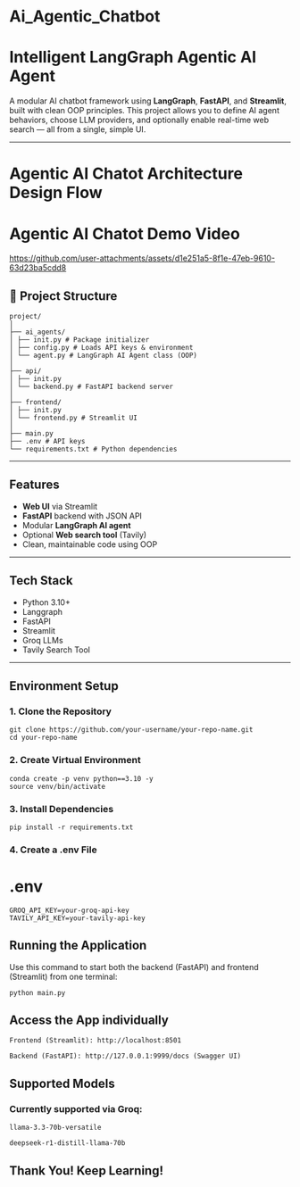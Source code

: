 # Ai_Agentic_Chatbot

# Intelligent LangGraph Agentic AI Agent

A modular AI chatbot framework using **LangGraph**, **FastAPI**, and **Streamlit**, built with clean OOP principles. This project allows you to define AI agent behaviors, choose LLM providers, and optionally enable real-time web search — all from a single, simple UI.

---

# Agentic AI Chatot Architecture Design Flow



# Agentic AI Chatot Demo Video

https://github.com/user-attachments/assets/d1e251a5-8f1e-47eb-9610-63d23ba5cdd8

## 📁 Project Structure

    project/
    │
    ├── ai_agents/
    │ ├── init.py # Package initializer
    │ ├── config.py # Loads API keys & environment
    │ └── agent.py # LangGraph AI Agent class (OOP)
    │
    ├── api/
    │ ├── init.py
    │ └── backend.py # FastAPI backend server
    │
    ├── frontend/
    │ ├── init.py
    │ └── frontend.py # Streamlit UI
    │
    ├── main.py
    ├── .env # API keys
    └── requirements.txt # Python dependencies


---

## Features

- **Web UI** via Streamlit
- **FastAPI** backend with JSON API
- Modular **LangGraph AI agent**
- Optional **Web search tool** (Tavily)
- Clean, maintainable code using OOP

---

## Tech Stack

- Python 3.10+
- Langgraph
- FastAPI
- Streamlit
- Groq LLMs
- Tavily Search Tool

---

## Environment Setup

### 1. Clone the Repository

    git clone https://github.com/your-username/your-repo-name.git
    cd your-repo-name

### 2. Create Virtual Environment

    conda create -p venv python==3.10 -y
    source venv/bin/activate 
    
### 3. Install Dependencies

    pip install -r requirements.txt

### 4. Create a .env File

  # .env
    GROQ_API_KEY=your-groq-api-key
    TAVILY_API_KEY=your-tavily-api-key
 
## Running the Application
Use this command to start both the backend (FastAPI) and frontend (Streamlit) from one terminal:

    python main.py


## Access the App individually

    Frontend (Streamlit): http://localhost:8501
    
    Backend (FastAPI): http://127.0.0.1:9999/docs (Swagger UI)

## Supported Models

### Currently supported via Groq:

    llama-3.3-70b-versatile
    
    deepseek-r1-distill-llama-70b

## Thank You! Keep Learning!

